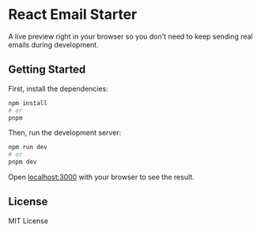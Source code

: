 # React Email Starter

A live preview right in your browser so you don't need to keep sending real emails during development.

## Getting Started

First, install the dependencies:

```sh
npm install
# or
pnpm
```

Then, run the development server:

```sh
npm run dev
# or
pnpm dev
```

Open [localhost:3000](http://localhost:3000) with your browser to see the result.

## License

MIT License
